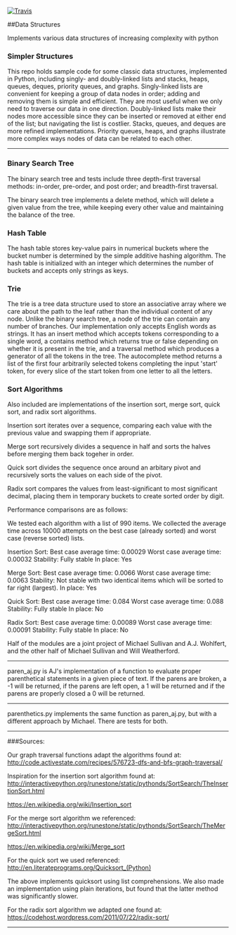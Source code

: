 [![Travis](https://travis-ci.org/scotist/data-structures.svg?branch=master)](https://travis-ci.org/scotist/data-structures.svg?branch=master)

##Data Structures

Implements various data structures of increasing complexity with python

### Simpler Structures

This repo holds sample code for some classic data structures, implemented in Python, including singly- and doubly-linked lists and stacks, heaps, queues, deques, priority queues, and graphs. Singly-linked lists are convenient for keeping a group of data nodes in order; adding and removing them is simple and efficient. They are most useful when we only need to traverse our data in one direction. Doubly-linked lists make their nodes more accessible since they can be inserted or removed at either end of the list; but navigating the list is costlier. Stacks, queues, and deques are more refined implementations.  Priority queues, heaps, and graphs illustrate more complex ways nodes of data can be related to each other.

______________

### Binary Search Tree
The binary search tree and tests include three depth-first traversal methods: in-order, pre-order, and post order; and breadth-first traversal.

The binary search tree implements a delete method, which will delete a given value from the tree, while keeping every other value and maintaining the balance of the tree.

### Hash Table
The hash table stores key-value pairs in numerical buckets where the bucket number is determined by the simple additive hashing algorithm. The hash table is initialized with an integer which determines the number of buckets and accepts only strings as keys.


### Trie
The trie is a tree data structure used to store an associative array where we care about the path to the leaf rather than the individual content of any node. Unlike the binary search tree, a node of the trie can contain any number of branches. Our implementation only accepts English words as strings. It has an insert method which accepts tokens corresponding to a single word, a contains method which returns true or false depending on whether it is present in the trie, and a traversal method which produces a generator of all the tokens in the tree. The autocomplete method returns a list of the first four arbitrarily selected tokens completing the input 'start' token, for every slice of the start token from one letter to all the letters.


### Sort Algorithms
Also included are implementations of the  insertion sort, merge sort, quick sort, and radix sort algorithms.

Insertion sort iterates over a sequence, comparing each value with the previous value and swapping them if appropriate.

Merge sort recursively divides a sequence in half and sorts the halves before merging them back togeher in order.

Quick sort divides the sequence once around an arbitary pivot and recursively sorts the values on each side of the pivot.

Radix sort compares the values from least-significant to most significant decimal, placing them in temporary buckets to create sorted order by digit.

Performance comparisons are as follows:


We tested each algorithm with a list of 990 items. We collected the average time across 10000 attempts on the best case (already sorted) and worst case (reverse sorted) lists.

Insertion Sort:
Best case average time: 0.00029
Worst case average time: 0.00032
Stability: Fully stable
In place: Yes


Merge Sort:
Best case average time: 0.0066
Worst case average time: 0.0063
Stability: Not stable with two identical items which will be sorted to far right (largest).
In place: Yes


Quick Sort:
Best case average time: 0.084
Worst case average time: 0.088
Stability: Fully stable
In place: No


Radix Sort:
Best case average time: 0.00089
Worst case average time: 0.00091
Stability: Fully stable
In place: No




Half of the modules are a joint project of Michael Sullivan and A.J. Wohlfert, and the other half of Michael Sullivan and Will Weatherford.

--------------

paren_aj.py is AJ's implementation of a function to evaluate proper parenthetical statements in a given piece of text.  If the parens are broken, a -1 will be returned, if the parens are left open, a 1 will be returned and if the parens are properly closed a 0 will be returned.


______________

parenthetics.py implements the same function as paren_aj.py, but with a different approach by Michael. There are tests for both.


______________

###Sources:

Our graph traversal functions adapt the algorithms found at:
http://code.activestate.com/recipes/576723-dfs-and-bfs-graph-traversal/

Inspiration for the insertion sort algorithm found at:
http://interactivepython.org/runestone/static/pythonds/SortSearch/TheInsertionSort.html

https://en.wikipedia.org/wiki/Insertion_sort

For the merge sort algorithm we referenced:
http://interactivepython.org/runestone/static/pythonds/SortSearch/TheMergeSort.html

https://en.wikipedia.org/wiki/Merge_sort

For the quick sort we used referenced:
http://en.literateprograms.org/Quicksort_(Python)

The above implements quicksort using list comprehensions. We also made an implementation using plain iterations, but found that the latter method was significantly slower.

For the radix sort algorithm we adapted one found at:
https://codehost.wordpress.com/2011/07/22/radix-sort/
___________________________

